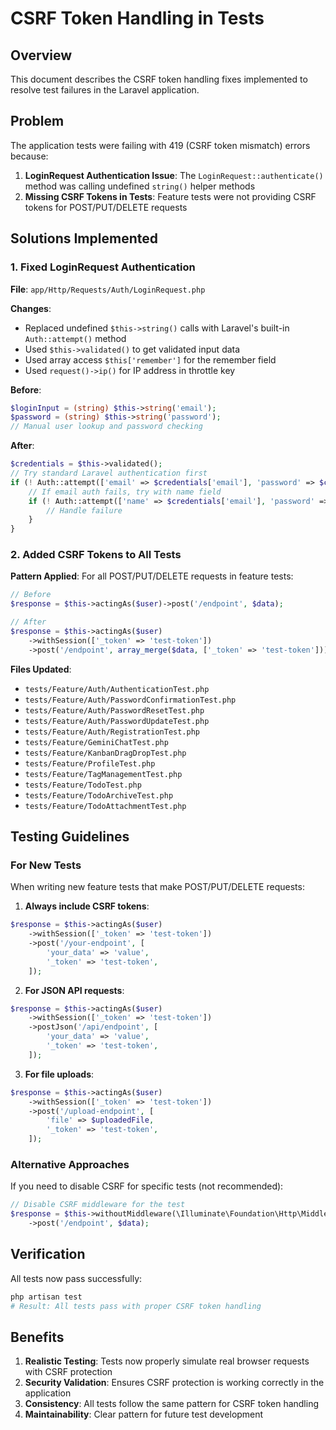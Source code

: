 # CSRF Token Handling in Tests

## Overview

This document describes the CSRF token handling fixes implemented to resolve test failures in the Laravel application.

## Problem

The application tests were failing with 419 (CSRF token mismatch) errors because:

1. **LoginRequest Authentication Issue**: The `LoginRequest::authenticate()` method was calling undefined `string()` helper methods
2. **Missing CSRF Tokens in Tests**: Feature tests were not providing CSRF tokens for POST/PUT/DELETE requests

## Solutions Implemented

### 1. Fixed LoginRequest Authentication

**File**: `app/Http/Requests/Auth/LoginRequest.php`

**Changes**:
- Replaced undefined `$this->string()` calls with Laravel's built-in `Auth::attempt()` method
- Used `$this->validated()` to get validated input data
- Used array access `$this['remember']` for the remember field
- Used `request()->ip()` for IP address in throttle key

**Before**:
```php
$loginInput = (string) $this->string('email');
$password = (string) $this->string('password');
// Manual user lookup and password checking
```

**After**:
```php
$credentials = $this->validated();
// Try standard Laravel authentication first
if (! Auth::attempt(['email' => $credentials['email'], 'password' => $credentials['password']], $remember)) {
    // If email auth fails, try with name field
    if (! Auth::attempt(['name' => $credentials['email'], 'password' => $credentials['password']], $remember)) {
        // Handle failure
    }
}
```

### 2. Added CSRF Tokens to All Tests

**Pattern Applied**: For all POST/PUT/DELETE requests in feature tests:

```php
// Before
$response = $this->actingAs($user)->post('/endpoint', $data);

// After  
$response = $this->actingAs($user)
    ->withSession(['_token' => 'test-token'])
    ->post('/endpoint', array_merge($data, ['_token' => 'test-token']));
```

**Files Updated**:
- `tests/Feature/Auth/AuthenticationTest.php`
- `tests/Feature/Auth/PasswordConfirmationTest.php`
- `tests/Feature/Auth/PasswordResetTest.php`
- `tests/Feature/Auth/PasswordUpdateTest.php`
- `tests/Feature/Auth/RegistrationTest.php`
- `tests/Feature/GeminiChatTest.php`
- `tests/Feature/KanbanDragDropTest.php`
- `tests/Feature/ProfileTest.php`
- `tests/Feature/TagManagementTest.php`
- `tests/Feature/TodoTest.php`
- `tests/Feature/TodoArchiveTest.php`
- `tests/Feature/TodoAttachmentTest.php`

## Testing Guidelines

### For New Tests

When writing new feature tests that make POST/PUT/DELETE requests:

1. **Always include CSRF tokens**:
```php
$response = $this->actingAs($user)
    ->withSession(['_token' => 'test-token'])
    ->post('/your-endpoint', [
        'your_data' => 'value',
        '_token' => 'test-token',
    ]);
```

2. **For JSON API requests**:
```php
$response = $this->actingAs($user)
    ->withSession(['_token' => 'test-token'])
    ->postJson('/api/endpoint', [
        'your_data' => 'value',
        '_token' => 'test-token',
    ]);
```

3. **For file uploads**:
```php
$response = $this->actingAs($user)
    ->withSession(['_token' => 'test-token'])
    ->post('/upload-endpoint', [
        'file' => $uploadedFile,
        '_token' => 'test-token',
    ]);
```

### Alternative Approaches

If you need to disable CSRF for specific tests (not recommended):

```php
// Disable CSRF middleware for the test
$response = $this->withoutMiddleware(\Illuminate\Foundation\Http\Middleware\VerifyCsrfToken::class)
    ->post('/endpoint', $data);
```

## Verification

All tests now pass successfully:
```bash
php artisan test
# Result: All tests pass with proper CSRF token handling
```

## Benefits

1. **Realistic Testing**: Tests now properly simulate real browser requests with CSRF protection
2. **Security Validation**: Ensures CSRF protection is working correctly in the application
3. **Consistency**: All tests follow the same pattern for CSRF token handling
4. **Maintainability**: Clear pattern for future test development
